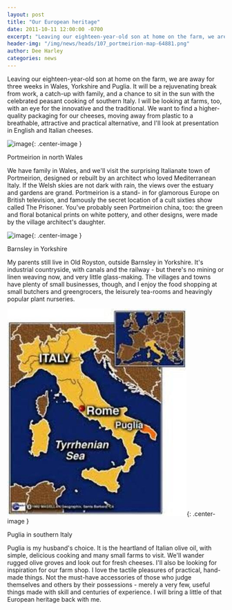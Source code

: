 ```yaml
---
layout: post
title: "Our European heritage"
date: 2011-10-11 12:00:00 -0700
excerpt: "Leaving our eighteen-year-old son at home on the farm, we are away for three weeks in Wales, Yorkshire ..."
header-img: "/img/news/heads/107_portmeirion-map-64881.png"
author: Dee Harley
categories: news
---
```

Leaving our eighteen-year-old son at home on the farm, we are away for
three weeks in Wales, Yorkshire and Puglia. It will be a rejuvenating
break from work, a catch-up with family, and a chance to sit in the
sun with the celebrated peasant cooking of southern Italy. I will be
looking at farms, too, with an eye for the innovative and the
traditional. We want to find a higher-quality packaging for our
cheeses, moving away from plastic to a breathable, attractive and
practical alternative, and I'll look at presentation in English and
Italian cheeses.

![image](/img/news/107_portmeirion-map-64881.png){: .center-image }

Portmeirion in north Wales

We have family in Wales, and we'll visit the surprising Italianate
town of Portmeirion, designed or rebuilt by an architect who loved
Mediterranean Italy. If the Welsh skies are not dark with rain, the
views over the estuary and gardens are grand. Portmeirion is a stand-
in for glamorous Europe on British television, and famously the secret
location of a cult sixties show called The Prisoner. You've probably
seen Portmeirion china, too: the green and floral botanical prints on
white pottery, and other designs, were made by the village architect's
daughter.

![image](/img/news/107_barnsley-map-71887.png){: .center-image }

Barnsley in Yorkshire

My parents still live in Old Royston, outside Barnsley in Yorkshire.
It's industrial countryside, with canals and the railway - but there's
no mining or linen weaving now, and very little glass-making. The
villages and towns have plenty of small businesses, though, and I
enjoy the food shopping at small butchers and greengrocers, the
leisurely tea-rooms and heavingly popular plant nurseries.

![image](/img/news/107_images.jpg){: .center-image }

Puglia in southern Italy

Puglia is my husband's choice. It is the heartland of Italian olive
oil, with simple, delicious cooking and many small farms to visit.
We'll wander rugged olive groves and look out for fresh cheeses. I'll
also be looking for inspiration for our farm shop. I love the tactile
pleasures of practical, hand-made things. Not the must-have
accessories of those who judge themselves and others by their
possessions - merely a very few, useful things made with skill and
centuries of experience. I will bring a little of that European
heritage back with me.



